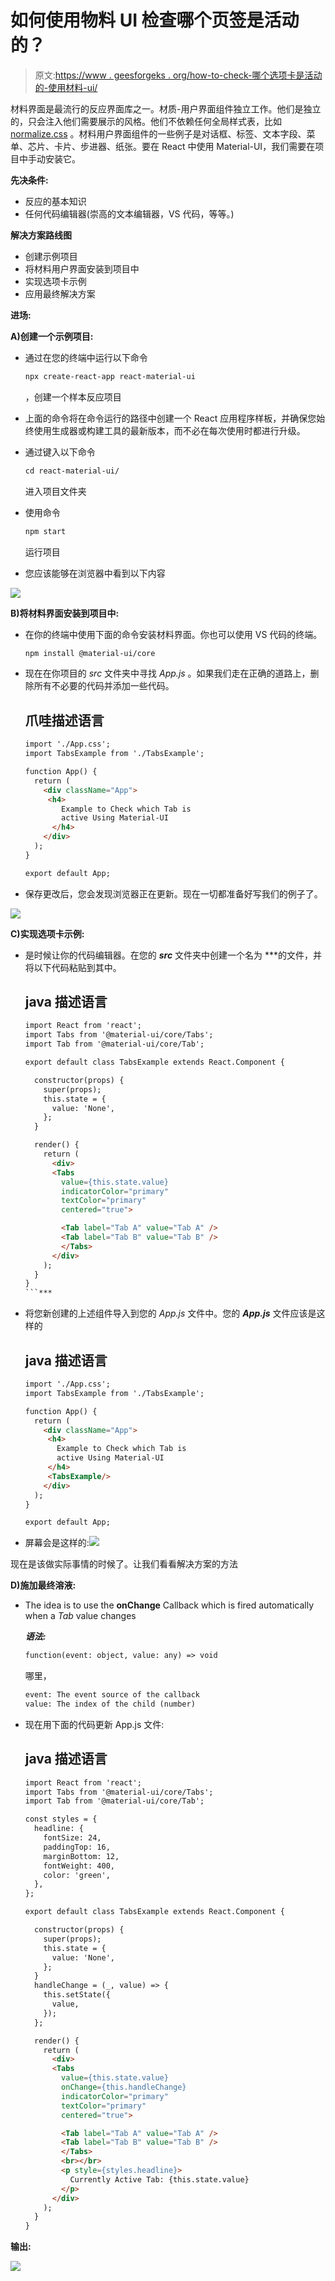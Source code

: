 # 如何使用物料 UI 检查哪个页签是活动的？

> 原文:[https://www . geesforgeks . org/how-to-check-哪个选项卡是活动的-使用材料-ui/](https://www.geeksforgeeks.org/how-to-check-which-tab-is-active-using-material-ui/)

材料界面是最流行的反应界面库之一。材质-用户界面组件独立工作。他们是独立的，只会注入他们需要展示的风格。他们不依赖任何全局样式表，比如 [normalize.css](https://necolas.github.io/normalize.css/) 。材料用户界面组件的一些例子是对话框、标签、文本字段、菜单、芯片、卡片、步进器、纸张。要在 React 中使用 Material-UI，我们需要在项目中手动安装它。

**先决条件:**

*   反应的基本知识
*   任何代码编辑器(崇高的文本编辑器，VS 代码，等等。)

**解决方案路线图**

*   创建示例项目
*   将材料用户界面安装到项目中
*   实现选项卡示例
*   应用最终解决方案

**进场:**

**A)创建一个示例项目:**

*   通过在您的终端中运行以下命令

    ```html
    npx create-react-app react-material-ui

    ```

    ，创建一个样本反应项目

*   上面的命令将在命令运行的路径中创建一个 React 应用程序样板，并确保您始终使用生成器或构建工具的最新版本，而不必在每次使用时都进行升级。
*   通过键入以下命令

    ```html
    cd react-material-ui/

    ```

    进入项目文件夹

*   使用命令

    ```html
    npm start

    ```

    运行项目

*   您应该能够在浏览器中看到以下内容

![](img/ca3c022e6ec5046668fdf5b94fd9723b.png)

**B)将材料界面安装到项目中:**

*   在你的终端中使用下面的命令安装材料界面。你也可以使用 VS 代码的终端。

    ```html
    npm install @material-ui/core

    ```

*   现在在你项目的 *src* 文件夹中寻找 *App.js* 。如果我们走在正确的道路上，删除所有不必要的代码并添加一些代码。

    ## 爪哇描述语言

    ```html
    import './App.css';
    import TabsExample from './TabsExample';

    function App() {
      return (
        <div className="App">
         <h4>
            Example to Check which Tab is 
            active Using Material-UI
          </h4>
        </div>
      );
    }

    export default App;
    ```

*   保存更改后，您会发现浏览器正在更新。现在一切都准备好写我们的例子了。

![](img/b012b13af5875ccfd08b58e29ae9bddd.png)

**C)实现选项卡示例:**

*   是时候让你的代码编辑器。在您的 ***src*** 文件夹中创建一个名为 ***的文件，并将以下代码粘贴到其中。

    ## java 描述语言

    ```html
    import React from 'react';
    import Tabs from '@material-ui/core/Tabs';
    import Tab from '@material-ui/core/Tab';

    export default class TabsExample extends React.Component {

      constructor(props) {
        super(props);
        this.state = {
          value: 'None',
        };
      }

      render() {
        return (
          <div>
          <Tabs
            value={this.state.value}
            indicatorColor="primary"
            textColor="primary"
            centered="true">

            <Tab label="Tab A" value="Tab A" />
            <Tab label="Tab B" value="Tab B" />
            </Tabs>
          </div>
        );
      }
    }
    ```*** 

*   将您新创建的上述组件导入到您的 *App.js* 文件中。您的 ***App.js*** 文件应该是这样的

    ## java 描述语言

    ```html
    import './App.css';
    import TabsExample from './TabsExample';

    function App() {
      return (
        <div className="App">
         <h4>
           Example to Check which Tab is 
           active Using Material-UI
         </h4>
         <TabsExample/>
        </div>
      );
    }

    export default App;
    ```

*   屏幕会是这样的:![](img/1ba06b77372dd6f7290faca2730db98a.png)

现在是该做实际事情的时候了。让我们看看解决方案的方法

**D)施加最终溶液:**

*   The idea is to use the **onChange** Callback which is fired automatically when a *Tab* value changes

    ***语法:***

    ```html
    function(event: object, value: any) => void

    ```

    哪里，

    ```html
    event: The event source of the callback
    value: The index of the child (number)
    ```

*   现在用下面的代码更新 App.js 文件:

    ## java 描述语言

    ```html
    import React from 'react';
    import Tabs from '@material-ui/core/Tabs';
    import Tab from '@material-ui/core/Tab';

    const styles = {
      headline: {
        fontSize: 24,
        paddingTop: 16,
        marginBottom: 12,
        fontWeight: 400,
        color: 'green',
      },
    };

    export default class TabsExample extends React.Component {

      constructor(props) {
        super(props);
        this.state = {
          value: 'None',
        };
      }
      handleChange = (_, value) => {
        this.setState({
          value,
        });
      };

      render() {
        return (
          <div>
          <Tabs
            value={this.state.value}
            onChange={this.handleChange}
            indicatorColor="primary"
            textColor="primary"
            centered="true">

            <Tab label="Tab A" value="Tab A" />
            <Tab label="Tab B" value="Tab B" />
            </Tabs>
            <br></br>
            <p style={styles.headline}>
              Currently Active Tab: {this.state.value}
            </p>
          </div>
        );
      }
    }
    ```

**输出:**

![](img/ad287a2a7da2b6727bc65819f7979ebf.png)